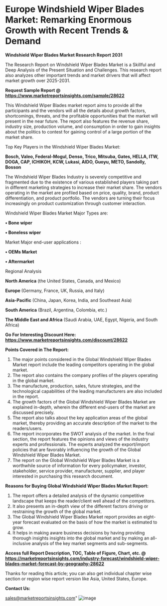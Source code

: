 # Europe Windshield Wiper Blades Market: Remarking Enormous Growth with Recent Trends & Demand

<strong>Windshield Wiper Blades Market Research Report 2031</strong>

The Research Report on Windshield Wiper Blades Market is a Skillful and Deep Analysis of the Present Situation and Challenges. This research report also analyzes other important trends and market drivers that will affect market growth over 2025-2031.

<strong>Request Sample Report @ <a href=https://www.marketreportsinsights.com/sample/28622>https://www.marketreportsinsights.com/sample/28622</a></strong>

This Windshield Wiper Blades market report aims to provide all the participants and the vendors will all the details about growth factors, shortcomings, threats, and the profitable opportunities that the market will present in the near future. The report also features the revenue share, industry size, production volume, and consumption in order to gain insights about the politics to contest for gaining control of a large portion of the market share.

Top Key Players in the Windshield Wiper Blades Market:

<strong>Bosch, Valeo, Federal-Mogul, Denso, Trico, Mitsuba, Gates, HELLA, ITW, DOGA, CAP, ICHIKOH, KCW, Lukasi, AIDO, Guoyu, METO, Sandolly, Bosson</strong>

The Windshield Wiper Blades Industry is severely competitive and fragmented due to the existence of various established players taking part in different marketing strategies to increase their market share. The vendors operating in the market are profiled based on price, quality, brand, product differentiation, and product portfolio. The vendors are turning their focus increasingly on product customization through customer interaction.

Windshield Wiper Blades Market Major Types are:

<strong>• Bone wiper

• Boneless wiper</strong>

Market Major end-user applications :

<strong>• OEMs Market

• Aftermarket</strong>

Regional Analysis

</u><strong><b>North America</b></strong> (the United States, Canada, and Mexico)

<strong><b>Europe </b></strong>(Germany, France, UK, Russia, and Italy)

<strong><b>Asia-Pacific</b></strong> (China, Japan, Korea, India, and Southeast Asia)

<strong><b>South America</b></strong> (Brazil, Argentina, Colombia, etc.)

<strong><b>The Middle East and Africa</b></strong> (Saudi Arabia, UAE, Egypt, Nigeria, and South Africa)

<strong>Go For Interesting Discount Here: <a href=https://www.marketreportsinsights.com/discount/28622>https://www.marketreportsinsights.com/discount/28622</a></strong>

<strong>Points Covered in The Report:</strong>
<ol>
  <li>The major points considered in the Global Windshield Wiper Blades Market report include the leading competitors operating in the global market.</li>
  <li>The report also contains the company profiles of the players operating in the global market.</li>
  <li>The manufacture, production, sales, future strategies, and the technological capabilities of the leading manufacturers are also included in the report.</li>
  <li>The growth factors of the Global Windshield Wiper Blades Market are explained in-depth, wherein the different end-users of the market are discussed precisely.</li>
  <li>The report also talks about the key application areas of the global market, thereby providing an accurate description of the market to the readers/users.</li>
  <li>The report incorporates the SWOT analysis of the market. In the final section, the report features the opinions and views of the industry experts and professionals. The experts analyzed the export/import policies that are favorably influencing the growth of the Global Windshield Wiper Blades Market.</li>
  <li>The report on the Global Windshield Wiper Blades Market is a worthwhile source of information for every policymaker, investor, stakeholder, service provider, manufacturer, supplier, and player interested in purchasing this research document.</li>
</ol>
<strong>Reasons for Buying Global Windshield Wiper Blades Market Report:</strong>

<ol>
  <li>The report offers a detailed analysis of the dynamic competitive landscape that keeps the reader/client well ahead of the competitors.</li>
  <li>It also presents an in-depth view of the different factors driving or restraining the growth of the global market.</li>
  <li>The Global Windshield Wiper Blades Market report provides an eight-year forecast evaluated on the basis of how the market is estimated to grow.</li>
  <li>It helps in making aware business decisions by having providing thorough insights insights into the global market and by making an all-inclusive analysis of the key market segments and sub-segments.</li>
</ol>
<strong>Access full Report Description, TOC, Table of Figure, Chart, etc. @ <a href=https://marketreportsinsights.com/industry-forecast/windshield-wiper-blades-market-forecast-by-geography-28622>https://marketreportsinsights.com/industry-forecast/windshield-wiper-blades-market-forecast-by-geography-28622</a></strong>


Thanks for reading this article; you can also get individual chapter wise section or region wise report version like Asia, United States, Europe.

<strong>Contact Us:</strong>

sales@marketreportsinsights.com"
![image](https://github.com/user-attachments/assets/8164235b-57f3-4141-b14b-eb28f75b1d1c)

